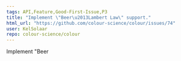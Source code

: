 ```yaml
---
tags: API,Feature,Good-First-Issue,P3
title: "Implement \"Beer\u2013Lambert Law\" support."
html_url: "https://github.com/colour-science/colour/issues/74"
user: KelSolaar
repo: colour-science/colour
---
```


Implement "Beer